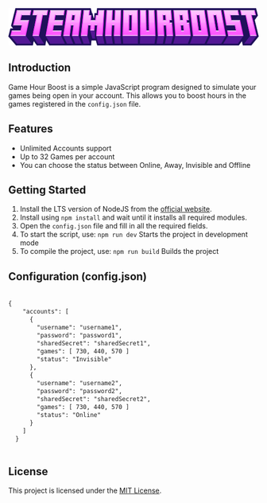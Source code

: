 <div align="center">
  <img src="./imgs/SteamHourBoost.png" height="75">
</div>

<h2>Introduction</h2>
<p>Game Hour Boost is a simple JavaScript program designed to simulate your games being open in your account. This allows you to boost hours in the games registered in the <code>config.json</code> file.</p>

<h2>Features</h2>
<ul>
  <li>Unlimited Accounts support</li>
  <li>Up to 32 Games per account</li>
  <li>You can choose the status between Online, Away, Invisible and Offline</li>
</ul>

<h2>Getting Started</h2>
<ol>
  <li>Install the LTS version of NodeJS from the <a href="https://nodejs.org/en">official website</a>.</li>
  <li>Install using <code>npm install</code> and wait until it installs all required modules.</li>
  <li>Open the <code>config.json</code> file and fill in all the required fields.</li>
  <li>To start the script, use: <code>npm run dev</code> Starts the project in development mode</li>
  <li>To compile the project, use: <code>npm run build</code> Builds the project</li>
</ol>

<h2>Configuration (config.json)</h2>
<pre>
<code>
{
    "accounts": [
      {
        "username": "username1",
        "password": "password1",
        "sharedSecret": "sharedSecret1",
        "games": [ 730, 440, 570 ]
        "status": "Invisible"
      },
      {
        "username": "username2",
        "password": "password2",
        "sharedSecret": "sharedSecret2",
        "games": [ 730, 440, 570 ]
        "status": "Online"
      }
    ]
  }
</code>
</pre>

<h2>License</h2>
<p>This project is licensed under the <a href="LICENSE">MIT License</a>.</p>
